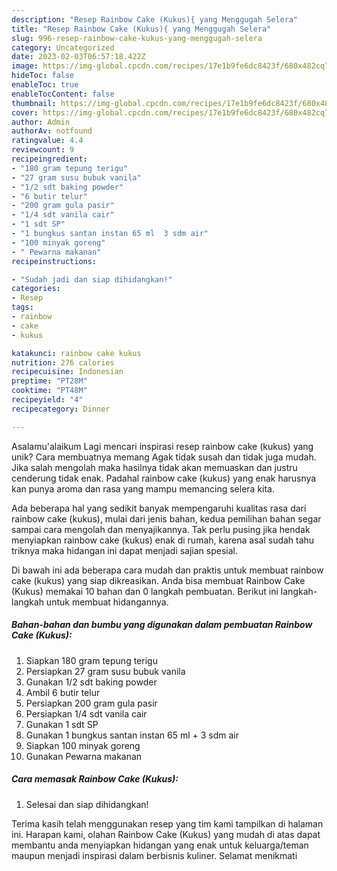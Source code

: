 ```yaml
---
description: "Resep Rainbow Cake (Kukus){ yang Menggugah Selera"
title: "Resep Rainbow Cake (Kukus){ yang Menggugah Selera"
slug: 996-resep-rainbow-cake-kukus-yang-menggugah-selera
category: Uncategorized
date: 2023-02-03T06:57:18.422Z
image: https://img-global.cpcdn.com/recipes/17e1b9fe6dc8423f/680x482cq70/rainbow-cake-kukus-foto-resep-utama.jpg
hideToc: false
enableToc: true
enableTocContent: false
thumbnail: https://img-global.cpcdn.com/recipes/17e1b9fe6dc8423f/680x482cq70/rainbow-cake-kukus-foto-resep-utama.jpg
cover: https://img-global.cpcdn.com/recipes/17e1b9fe6dc8423f/680x482cq70/rainbow-cake-kukus-foto-resep-utama.jpg
author: Admin
authorAv: notfound
ratingvalue: 4.4
reviewcount: 9
recipeingredient:
- "180 gram tepung terigu"
- "27 gram susu bubuk vanila"
- "1/2 sdt baking powder"
- "6 butir telur"
- "200 gram gula pasir"
- "1/4 sdt vanila cair"
- "1 sdt SP"
- "1 bungkus santan instan 65 ml  3 sdm air"
- "100 minyak goreng"
- " Pewarna makanan"
recipeinstructions:

- "Sudah jadi dan siap dihidangkan!"
categories:
- Resep
tags:
- rainbow
- cake
- kukus

katakunci: rainbow cake kukus 
nutrition: 276 calories
recipecuisine: Indonesian
preptime: "PT28M"
cooktime: "PT48M"
recipeyield: "4"
recipecategory: Dinner

---
```



Asalamu'alaikum Lagi mencari inspirasi resep rainbow cake (kukus) yang unik? Cara membuatnya memang Agak tidak susah dan tidak juga mudah. Jika salah mengolah maka hasilnya tidak akan memuaskan dan justru cenderung tidak enak. Padahal rainbow cake (kukus) yang enak harusnya kan punya aroma dan rasa yang mampu memancing selera kita.




Ada beberapa hal yang sedikit banyak mempengaruhi kualitas rasa dari rainbow cake (kukus), mulai dari jenis bahan, kedua pemilihan bahan segar sampai cara mengolah dan menyajikannya. Tak perlu pusing jika hendak menyiapkan rainbow cake (kukus) enak di rumah, karena asal sudah tahu triknya maka hidangan ini dapat menjadi sajian spesial.


Di bawah ini ada beberapa cara mudah dan praktis untuk membuat rainbow cake (kukus) yang siap dikreasikan. Anda bisa membuat Rainbow Cake (Kukus) memakai 10 bahan dan 0 langkah pembuatan. Berikut ini langkah-langkah untuk membuat hidangannya.

<!--inarticleads1-->

##### Bahan-bahan dan bumbu yang digunakan dalam pembuatan Rainbow Cake (Kukus):

1. Siapkan 180 gram tepung terigu
1. Persiapkan 27 gram susu bubuk vanila
1. Gunakan 1/2 sdt baking powder
1. Ambil 6 butir telur
1. Persiapkan 200 gram gula pasir
1. Persiapkan 1/4 sdt vanila cair
1. Gunakan 1 sdt SP
1. Gunakan 1 bungkus santan instan 65 ml + 3 sdm air
1. Siapkan 100 minyak goreng
1. Gunakan  Pewarna makanan




<!--inarticleads2-->

##### Cara memasak Rainbow Cake (Kukus):


1. Selesai dan siap dihidangkan!



Terima kasih telah menggunakan resep yang tim kami tampilkan di halaman ini. Harapan kami, olahan Rainbow Cake (Kukus) yang mudah di atas dapat membantu anda menyiapkan hidangan yang enak untuk keluarga/teman maupun menjadi inspirasi dalam berbisnis kuliner. Selamat menikmati
